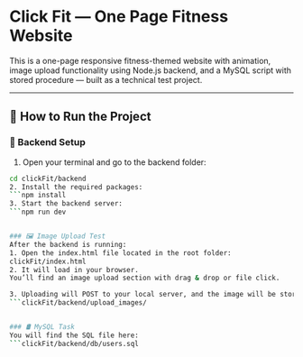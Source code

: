 # Click Fit — One Page Fitness Website

This is a one-page responsive fitness-themed website with animation, image upload functionality using Node.js backend, and a MySQL script with stored procedure — built as a technical test project.

---

## 🔧 How to Run the Project

### 📁 Backend Setup

1. Open your terminal and go to the backend folder:

```bash
cd clickFit/backend
2. Install the required packages:
```npm install
3. Start the backend server:
```npm run dev


### 🖼 Image Upload Test
After the backend is running:
1. Open the index.html file located in the root folder:
clickFit/index.html
2. It will load in your browser.
You’ll find an image upload section with drag & drop or file click.

3. Uploading will POST to your local server, and the image will be stored in:
```clickFit/backend/upload_images/


### 🛢 MySQL Task
You will find the SQL file here:
```clickFit/backend/db/users.sql
